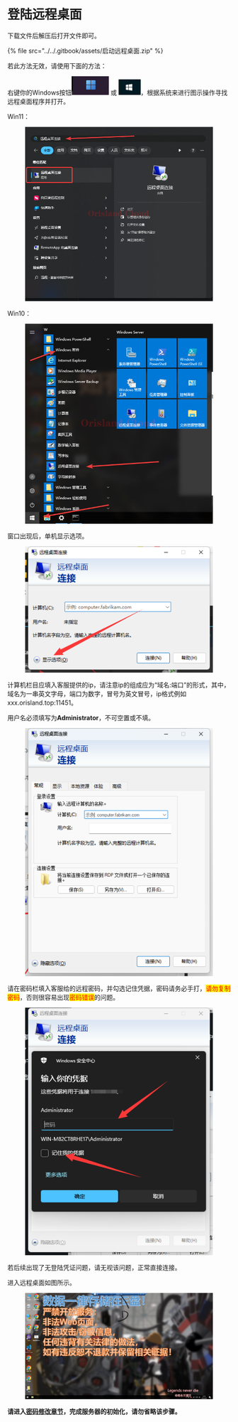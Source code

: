 # 登陆远程桌面

下载文件后解压后打开文件即可。

{% file src="../../.gitbook/assets/启动远程桌面.zip" %}

若此方法无效，请使用下面的方法：

右键你的Windows按钮![](<../../.gitbook/assets/image (7) (1).png>) 或 ![](<../../.gitbook/assets/image (1) (1).png>)，根据系统来进行图示操作寻找远程桌面程序并打开。

Win11：

<figure><img src="../../.gitbook/assets/chrome_hpbSBDEyn5 (1).png" alt=""><figcaption></figcaption></figure>

Win10：

<figure><img src="../../.gitbook/assets/mstsc_XtxDbHxnpI.png" alt=""><figcaption></figcaption></figure>

窗口出现后，单机显示选项。

<figure><img src="../../.gitbook/assets/image.png" alt=""><figcaption></figcaption></figure>

计算机栏目应填入客服提供的ip，请注意ip的组成应为“域名:端口”的形式，其中，域名为一串英文字母，端口为数字，冒号为英文冒号，ip格式例如 xxx.orisland.top:11451。

用户名必须填写为**Administrator**，不可空置或不填。

<figure><img src="../../.gitbook/assets/image (2).png" alt=""><figcaption></figcaption></figure>

请在密码栏填入客服给的远程密码，并勾选记住凭据，密码请务必手打，<mark style="color:red;">请勿复制密码</mark>，否则很容易出现<mark style="color:red;">密码错误</mark>的问题。

<figure><img src="../../.gitbook/assets/image (5).png" alt=""><figcaption></figcaption></figure>

若后续出现了无登陆凭证问题，请无视该问题，正常直接连接。

进入远程桌面如图所示。

<figure><img src="../../.gitbook/assets/image (6).png" alt=""><figcaption></figcaption></figure>

**请进入**[**密码修改章节**](../mi-ma-xiu-gai.md)**，完成服务器的初始化，请勿省略该步骤。**
